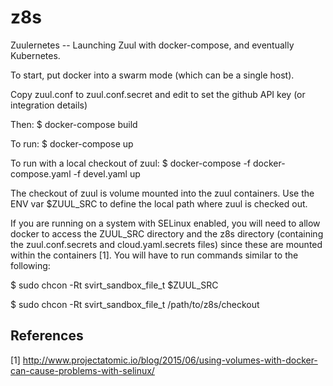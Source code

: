 # z8s
Zuulernetes -- Launching Zuul with docker-compose, and eventually Kubernetes.

To start, put docker into a swarm mode (which can be a single host).

Copy zuul.conf to zuul.conf.secret and edit to set the github API key (or integration details)

Then: $ docker-compose build

To run: $ docker-compose up

To run with a local checkout of zuul: $ docker-compose -f docker-compose.yaml -f devel.yaml up

The checkout of zuul is volume mounted into the zuul containers. Use the ENV var $ZUUL_SRC to define
the local path where zuul is checked out.

If you are running on a system with SELinux enabled, you will need to allow docker to
access the ZUUL_SRC directory and the z8s directory (containing the zuul.conf.secrets
and cloud.yaml.secrets files) since these are mounted within the containers [1]. You
will have to run commands similar to the following:

$ sudo chcon -Rt svirt_sandbox_file_t $ZUUL_SRC

$ sudo chcon -Rt svirt_sandbox_file_t /path/to/z8s/checkout

References
----------
[1] http://www.projectatomic.io/blog/2015/06/using-volumes-with-docker-can-cause-problems-with-selinux/
